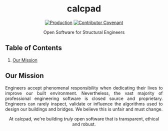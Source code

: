 <div align="center">
<h1>calcpad</h1>

[![Production](https://github.com/jamesbayley/calcpad/actions/workflows/deploy-prod.yml/badge.svg)](https://github.com/jamesbayley/calcpad/actions/workflows/deploy-prod.yml)
[![Contributor Covenant](https://img.shields.io/badge/Contributor%20Covenant-2.0-4baaaa.svg)](code_of_conduct.md)

<p align="center">Open Software for Structural Engineers</p>
</div>

## Table of Contents

1. [Our Mission](#themission)

## Our Mission

<p align="justify">
  Engineers accept phenomenal responsibility when dedicating their lives to improve our built environment. Nevertheless, the vast majority of professional engineering software is closed source and proprietary. Engineers can rarely inspect, validate or influence the algorithms used to design our buildings and bridges. We believe this is unfair and must change.
</p>
<p align="center">
  At calcpad, we're building <em>truly</em> open software that is transparent, ethical and robust.
</p>
